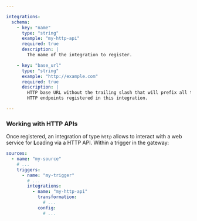 ```yaml
---

integrations:
  schema:
    - key: "name"
      type: "string"
      example: "my-http-api"
      required: true
      description: |
        The name of the integration to register.

    - key: "base_url"
      type: "string"
      example: "http://example.com"
      required: true
      description: |
        HTTP base URL without the trailing slash that will prefix all the
        HTTP endpoints registered in this integration.

---
```


### Working with HTTP APIs

Once registered, an integration of type `http` allows to interact with a web
service for **L**oading via a HTTP API. Within a trigger in the gateway:
```yml
sources:
  - name: "my-source"
    # ...
    triggers:
      - name: "my-trigger"
        # ...
        integrations:
          - name: "my-http-api"
            transformation:
              # ...
            config:
              # ...
```
